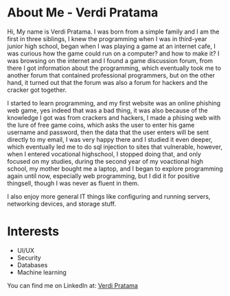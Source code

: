 # About Me - Verdi Pratama

Hi, My name is Verdi Pratama. I was born from a simple family and I am the first in three siblings, I knew the programming when I was in third-year junior high school, began when I was playing a game at an internet cafe, I was curious how the game could run on a computer? and how to make it? I was browsing on the internet and I found a game discussion forum, from there I got information about the programming, which eventually took me to another forum that contained professional programmers, but on the other hand, it turned out that the forum was also a forum for hackers and the cracker got together.

I started to learn programming, and my first website was an online phishing web game, yes indeed that was a bad thing, it was also because of the knowledge I got was from crackers and hackers, I made a phising web with the lure of free game coins, which asks the user to enter his game username and password, then the data that the user enters will be sent directly to my email, I was very happy there and I studied it even deeper, which eventually led me to do sql injection to sites that vulnerable, however, when I entered vocational highschool, I stopped doing that, and only focused on my studies, during the second year of my voactional high school, my mother bought me a laptop, and I began to explore programming again until now, especially web programming, but I did it for positive thingsell, though I was never as fluent in them.

I also enjoy more general IT things like configuring and running servers, networking devices, and storage stuff.

# Interests

- UI/UX
- Security
- Databases
- Machine learning

You can find me on LinkedIn at: [Verdi Pratama](https://id.linkedin.com/in/verdipratama)
